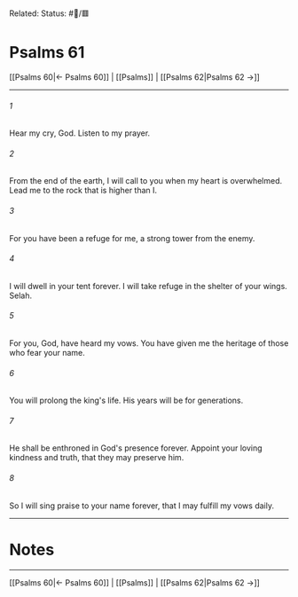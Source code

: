 Related:
Status: #📖/🟥
# Psalms 61

[[Psalms 60|← Psalms 60]] | [[Psalms]] | [[Psalms 62|Psalms 62 →]]
***



###### 1 
Hear my cry, God. Listen to my prayer. 

###### 2 
From the end of the earth, I will call to you when my heart is overwhelmed. Lead me to the rock that is higher than I. 

###### 3 
For you have been a refuge for me, a strong tower from the enemy. 

###### 4 
I will dwell in your tent forever. I will take refuge in the shelter of your wings. Selah. 

###### 5 
For you, God, have heard my vows. You have given me the heritage of those who fear your name. 

###### 6 
You will prolong the king's life. His years will be for generations. 

###### 7 
He shall be enthroned in God's presence forever. Appoint your loving kindness and truth, that they may preserve him. 

###### 8 
So I will sing praise to your name forever, that I may fulfill my vows daily.

---
# Notes


***
[[Psalms 60|← Psalms 60]] | [[Psalms]] | [[Psalms 62|Psalms 62 →]]
